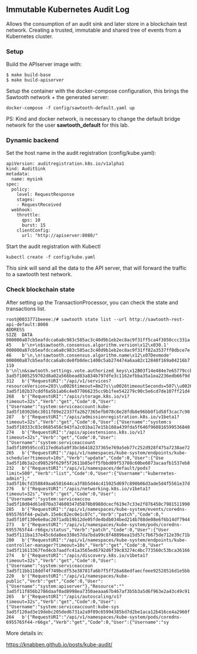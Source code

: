 Immutable Kubernetes Audit Log
---

Allows the consumption of an audit sink and later store in a blockchain test network. 
Creating a trusted, immutable and shared tree of events from a Kubernetes cluster.    

### Setup

Build the APIserver image with:

```
$ make build-base
$ make build-apiserver
``` 

Setup the container with the docker-compose configuration, this brings the Sawtooth network + the generated server:
```
docker-compose -f config/sawtooth-default.yaml up
```

PS: Kind and docker network, is necessary to change the default bridge network for the user **sawtooth_default** for this lab. 

### Dynamic backend

Set the host name in the audit registration (config/kube.yaml):

```  
apiVersion: auditregistration.k8s.io/v1alpha1
kind: AuditSink
metadata:
  name: mysink
spec:
  policy:
    level: RequestResponse
    stages:
    - RequestReceived
  webhook:
    throttle:
      qps: 10
      burst: 15
    clientConfig:
      url: "http://apiserver:8080/"
```

Start the audit registration with Kubectl
 
```
kubectl create -f config/kube.yaml

```

This sink will send all the data to the API server, that will forward the traffic to a sawtooth test network.

### Check blockchain state

After setting up the TransactionProcessor, you can check the state and transactions list.

```
root@0033771beeee:/# sawtooth state list --url http://sawtooth-rest-api-default:8008
ADDRESS                                                                 SIZE  DATA
000000a87cb5eafdcca6a8c983c585ac3c40d9b1eb2ec8ac9f31ff5ca4f3850ccc331a  45    b'\n+\n$sawtooth.consensus.algorithm.version\x12\x030.1'
000000a87cb5eafdcca6a8c983c585ac3c40d9b1eb2ec8ac9f31ff82a3537ff0dbce7e  46    b'\n,\n!sawtooth.consensus.algorithm.name\x12\x07Devmode'
000000a87cb5eafdcca6a8cde0fb0dec1400c5ab274474a6aa82c12840f169a04216b7  110   b'\nl\n&sawtooth.settings.vote.authorized_keys\x12B03f14e484e7e65779ccb7c28e51e7e5ba0245e6e6a343d14154ccf2e4de6e11148'
3ad5f1005259702d8a02a566bead83a834b797dfe3c1162efbba35a1ea2236edb66f9d  312   b'{"RequestURI":"/api/v1/services?resourceVersion=203\\u0026timeout=8m27s\\u0026timeoutSeconds=507\\u0026watch=true","Verb"
3ad5f102b37cddf6a5b1ab6c4e077066235cc9b1fee542279c90c5e6cd7de107ff21d4  268   b'{"RequestURI":"/apis/storage.k8s.io/v1?timeout=32s","Verb":"get","Code":0,"User":{"Username":"system:serviceaccount:kube-
3ad5f10302b6c3011f89e22337fa2627365efb078c8e28fdb8e96bb0f1d58f3cac7c90  287   b'{"RequestURI":"/apis/admissionregistration.k8s.io/v1beta1?timeout=32s","Verb":"get","Code":0,"User":{"Username":"system:s
3ad5f10333c83c0685458c943fa2c01ba17e15b108a439fda5f646f960816599536840  274   b'{"RequestURI":"/apis/apiextensions.k8s.io/v1?timeout=32s","Verb":"get","Code":0,"User":{"Username":"system:serviceaccount
3ad5f109595ccd117ed6a5a9f3bcb6418237365e769a5eb77c252d928f475a7238ae72  265   b'{"RequestURI":"/api/v1/namespaces/kube-system/endpoints/kube-scheduler?timeout=10s","Verb":"update","Code":0,"User":{"Use
3ad5f10b3a2cd98529f629f5f2611b85eff5fbbd09f53708c60be6073acaafb1537eb8  232   b'{"RequestURI":"/api/v1/namespaces/default/pods?limit=500","Verb":"list","Code":0,"User":{"Username":"kubernetes-admin"},"
3ad5f10cfd350849aa6501644ca3f8b5d44c415025d697c890b06d3ade5d4f5561e37d  276   b'{"RequestURI":"/apis/networking.k8s.io/v1beta1?timeout=32s","Verb":"get","Code":0,"User":{"Username":"system:serviceaccou
3ad5f10d04d61e070a374600347d5870b0980dcecf619e7c33e2f876450c7981511990  285   b'{"RequestURI":"/api/v1/namespaces/kube-system/events/coredns-6955765f44-pw2wh.15e6c82ec0e1c07c","Verb":"patch","Code":0,"
3ad5f10f130e6e0ac2071adb19b12de05fde4bdb034bed214b788de08e6f6b14df7944  273   b'{"RequestURI":"/api/v1/namespaces/kube-system/pods/coredns-6955765f44-r66gx/status","Verb":"patch","Code":0,"User":{"User
3ad5f111ba137e45c6da8ee338e57da7bda99c8f48896ea15d57c7b675de712e39c71b  280   b'{"RequestURI":"/api/v1/namespaces/kube-system/endpoints/kube-controller-manager?timeout=10s","Verb":"get","Code":0,"User"
3ad5f11613367fed4cb7aadfc41a3565ed6792d6f39c83274c4bc773560c53bca36166  274   b'{"RequestURI":"/apis/discovery.k8s.io/v1beta1?timeout=32s","Verb":"get","Code":0,"User":{"Username":"system:serviceaccoun
3ad5f11bb118ddf4f749bcdf53e38781fa6b7f5ff26a68edfaecfeee92528516d1e5bb  220   b'{"RequestURI":"/api/v1/namespaces/kube-public","Verb":"get","Code":0,"User":{"Username":"system:apiserver"},"Resource":""
3ad5f11f856b2786daaf0ad8998ea7350aeaaa67b467af3b5b3a5d6f963e2a43c49c91  265   b'{"RequestURI":"/apis/autoscaling/v1?timeout=32s","Verb":"get","Code":0,"User":{"Username":"system:serviceaccount:kube-sys
3ad5f120ad3e19debc205ded6731a2a9f09c65994385bd7d2be1aca12b416ce4a2960f  264   b'{"RequestURI":"/api/v1/namespaces/kube-system/pods/coredns-6955765f44-r66gx","Verb":"get","Code":0,"User":{"Username":"sy
```

More details in:

https://knabben.github.io/posts/kube-audit/
